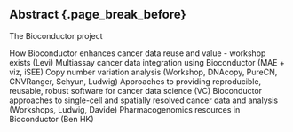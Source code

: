 ## Abstract {.page_break_before}

The Bioconductor project

How Bioconductor enhances cancer data reuse and value - workshop exists (Levi)
Multiassay cancer data integration using Bioconductor (MAE + viz, iSEE)
Copy number variation analysis (Workshop, DNAcopy, PureCN, CNVRanger, Sehyun, Ludwig)
Approaches to providing reproducible, reusable, robust software for cancer data science (VC)
Bioconductor approaches to single-cell and spatially resolved cancer data and analysis (Workshops, Ludwig, Davide)
Pharmacogenomics resources in Bioconductor (Ben HK)
